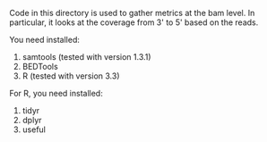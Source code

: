 Code in this directory is used to gather metrics at the bam level. In particular, it looks at the coverage from 3' to 5' based on the reads.

You need installed:
1) samtools (tested with version 1.3.1)
2) BEDTools
3) R (tested with version 3.3)

For R, you need installed:
1) tidyr
2) dplyr
3) useful
